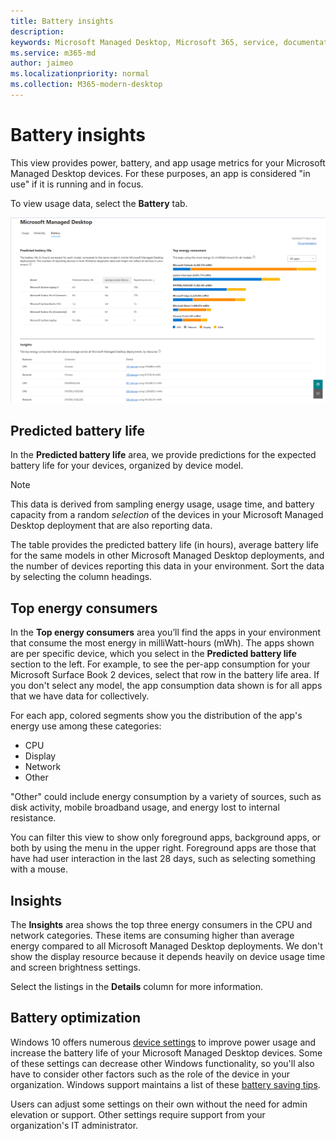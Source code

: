 ```yaml
---
title: Battery insights
description:  
keywords: Microsoft Managed Desktop, Microsoft 365, service, documentation
ms.service: m365-md
author: jaimeo
ms.localizationpriority: normal
ms.collection: M365-modern-desktop
---
```


# Battery insights
This view provides power, battery, and app usage metrics for your Microsoft Managed Desktop devices. For these purposes, an app is considered "in use" if it is running and in focus.

To view usage data, select the **Battery** tab.

![Battery pane: predicted battery life per device model in upper left, top energy consumers (by app) in upper right, insights table across the bottom. Documentation link in upper right.](../../media/insights_battery.png)

## Predicted battery life

In the **Predicted battery life** area, we provide predictions for the expected battery life for your devices, organized by device model.

> [!NOTE]
> This data is derived from sampling energy usage, usage time, and battery capacity from a random <em>selection</em> of the devices in your Microsoft Managed Desktop deployment that are also reporting data.

The table provides the predicted battery life (in hours), average battery life for the same models in other Microsoft Managed Desktop deployments, and the number of devices reporting this data in your environment. Sort the data by selecting the column headings.



## Top energy consumers

In the **Top energy consumers** area you’ll find the apps in your environment that consume the most energy in milliWatt-hours (mWh). The apps shown are per specific device, which you select in the **Predicted battery life** section to the left. For example, to see the per-app consumption for your Microsoft Surface Book 2 devices, select that row in the battery life area. If you don't select any model, the app consumption data shown is for all apps that we have data for collectively.

 For each app, colored segments show you the distribution of the app's energy use among these categories:

- CPU
- Display
- Network
- Other

"Other" could include energy consumption by a variety of sources, such as disk activity, mobile broadband usage, and energy lost to internal resistance. 

You can filter this view to show only foreground apps, background apps, or both by using the menu in the upper right. Foreground apps are those that have had user interaction in the last 28 days, such as selecting something with a mouse.

## Insights

The **Insights** area shows the top three energy consumers in the CPU and network categories. These items are consuming higher than average energy compared to all Microsoft Managed Desktop deployments. We don't show the display resource because it depends heavily on device usage time and screen brightness settings. 

Select the listings in the **Details** column for more information.

## Battery optimization

Windows 10 offers numerous [device settings](https://support.microsoft.com/help/20443/windows-10-battery-saving-tips) to improve power usage and increase the battery life of your Microsoft Managed Desktop devices. Some of these settings can decrease other Windows functionality, so you'll also have to consider other factors such as the role of the device in your organization. Windows support maintains a list of these [battery saving tips](https://support.microsoft.com/help/20443/windows-10-battery-saving-tips).

Users can adjust some settings on their own without the need for admin elevation or support. Other settings require support from your organization's IT administrator.
